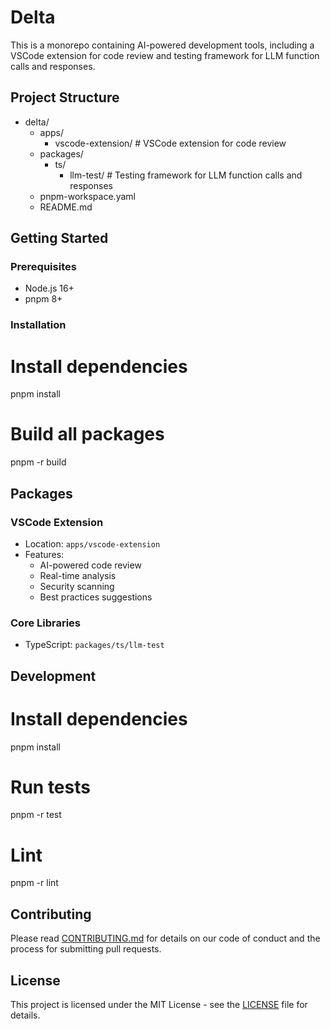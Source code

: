 # Delta

This is a monorepo containing AI-powered development tools, including a VSCode extension for code review and testing framework for LLM function calls and responses.

## Project Structure

- delta/
  - apps/
    - vscode-extension/ # VSCode extension for code review
  - packages/
    - ts/
      - llm-test/ # Testing framework for LLM function calls and responses
  - pnpm-workspace.yaml
  - README.md

## Getting Started

### Prerequisites

- Node.js 16+
- pnpm 8+

### Installation

# Install dependencies

pnpm install

# Build all packages

pnpm -r build

## Packages


### VSCode Extension

- Location: `apps/vscode-extension`
- Features:
  - AI-powered code review
  - Real-time analysis
  - Security scanning
  - Best practices suggestions

### Core Libraries

- TypeScript: `packages/ts/llm-test`

## Development

# Install dependencies

pnpm install

# Run tests

pnpm -r test

# Lint

pnpm -r lint

## Contributing

Please read [CONTRIBUTING.md](apps/vscode-extension/CONTRIBUTING.md) for details on our code of conduct and the process for submitting pull requests.

## License

This project is licensed under the MIT License - see the [LICENSE](apps/vscode-extension/LICENSE) file for details.
